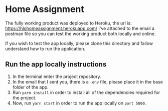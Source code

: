 # Home Assignment

The fully working product was deployed to Heroku, the url is: https://hlohomeassignment.herokuapp.com/
I've attached to the email a postman file so you can test the working product both locally and online.

If you wish to test the app locally, please clone this directory and fallow understand how to run the application.

## Run the app locally instructions

1. In the terminal enter the project repository.
2. In the email that I sent you, there is a `.env` file, please place it in the base folder of the app.
3. Run `yarn install` in order to install all of the dependencies required for the project.
4. Now, run `yarn start` in order to run the app locally on `port 5000`.

